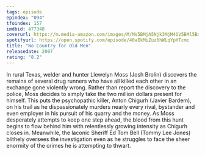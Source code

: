 ```yaml
---
tags: episode
epindex: "094"
tfoindex: 157
imdbid: 477348
coverurl: https://m.media-amazon.com/images/M/MV5BMjA5Njk3MjM4OV5BMl5BanBnXkFtZTcwMTc5MTE1MQ@@._V1_SY300_CR0,0,202,300_.jpg
spotifyurl: https://open.spotify.com/episode/40aEkMiZuz6hWLqYpHTcmc
title: "No Country for Old Men"
releasedate: 2007
rating: "8.2"
---
```


In rural Texas, welder and hunter Llewelyn Moss (Josh Brolin) discovers the remains of several drug runners who have all killed each other in an exchange gone violently wrong. Rather than report the discovery to the police, Moss decides to simply take the two million dollars present for himself. This puts the psychopathic killer, Anton Chigurh (Javier Bardem), on his trail as he dispassionately murders nearly every rival, bystander and even employer in his pursuit of his quarry and the money. As Moss desperately attempts to keep one step ahead, the blood from this hunt begins to flow behind him with relentlessly growing intensity as Chigurh closes in. Meanwhile, the laconic Sheriff Ed Tom Bell (Tommy Lee Jones) blithely oversees the investigation even as he struggles to face the sheer enormity of the crimes he is attempting to thwart.